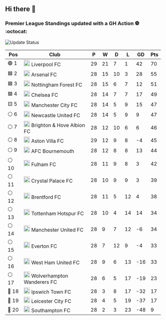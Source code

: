 ## Hi there 👋

<!--
**andregribeiro/andregribeiro** is a ✨ _special_ ✨ repository because its `README.md` (this file) appears on your GitHub profile.

Here are some ideas to get you started:

- 🔭 I’m currently working on ...
- 🌱 I’m currently learning ...
- 👯 I’m looking to collaborate on ...
- 🤔 I’m looking for help with ...
- 💬 Ask me about ...
- 📫 How to reach me: ...
- 😄 Pronouns: ...
- ⚡ Fun fact: ...
-->
### Premier League Standings updated with a GH Action ⚽ :octocat:
![Update Status](https://github.com/andregribeiro/andregribeiro/workflows/Update%20Premier%20League%20Standings/badge.svg)

<!-- STANDINGS:START -->
<div align="right">

| Pos |  Club  | P | W | D | L | GD | Pts |
|-----|------|----|---|---|---|----|----|
|  🟢 1 | <img src="https://crests.football-data.org/64.png" alt="Liverpool FC" width="20" height="20"> Liverpool FC | 29 | 21 | 7 | 1 | 42 | 70 |
|  🟦 2 | <img src="https://crests.football-data.org/57.png" alt="Arsenal FC" width="20" height="20"> Arsenal FC | 28 | 15 | 10 | 3 | 28 | 55 |
|  🟦 3 | <img src="https://crests.football-data.org/351.png" alt="Nottingham Forest FC" width="20" height="20"> Nottingham Forest FC | 28 | 15 | 6 | 7 | 12 | 51 |
|  🟦 4 | <img src="https://crests.football-data.org/61.png" alt="Chelsea FC" width="20" height="20"> Chelsea FC | 28 | 14 | 7 | 7 | 17 | 49 |
|  🟨 5 | <img src="https://crests.football-data.org/65.png" alt="Manchester City FC" width="20" height="20"> Manchester City FC | 28 | 14 | 5 | 9 | 15 | 47 |
|  ⚪ 6 | <img src="https://crests.football-data.org/67.png" alt="Newcastle United FC" width="20" height="20"> Newcastle United FC | 28 | 14 | 5 | 9 | 9 | 47 |
|  ⚪ 7 | <img src="https://crests.football-data.org/397.png" alt="Brighton & Hove Albion FC" width="20" height="20"> Brighton & Hove Albion FC | 28 | 12 | 10 | 6 | 6 | 46 |
|  ⚪ 8 | <img src="https://crests.football-data.org/58.png" alt="Aston Villa FC" width="20" height="20"> Aston Villa FC | 29 | 12 | 9 | 8 | -4 | 45 |
|  ⚪ 9 | <img src="https://crests.football-data.org/bournemouth.png" alt="AFC Bournemouth" width="20" height="20"> AFC Bournemouth | 28 | 12 | 8 | 8 | 13 | 44 |
|  ⚪ 10 | <img src="https://crests.football-data.org/63.png" alt="Fulham FC" width="20" height="20"> Fulham FC | 28 | 11 | 9 | 8 | 3 | 42 |
|  ⚪ 11 | <img src="https://crests.football-data.org/354.png" alt="Crystal Palace FC" width="20" height="20"> Crystal Palace FC | 28 | 10 | 9 | 9 | 3 | 39 |
|  ⚪ 12 | <img src="https://crests.football-data.org/402.png" alt="Brentford FC" width="20" height="20"> Brentford FC | 28 | 11 | 5 | 12 | 4 | 38 |
|  ⚪ 13 | <img src="https://crests.football-data.org/73.png" alt="Tottenham Hotspur FC" width="20" height="20"> Tottenham Hotspur FC | 28 | 10 | 4 | 14 | 14 | 34 |
|  ⚪ 14 | <img src="https://crests.football-data.org/66.png" alt="Manchester United FC" width="20" height="20"> Manchester United FC | 28 | 9 | 7 | 12 | -6 | 34 |
|  ⚪ 15 | <img src="https://crests.football-data.org/62.png" alt="Everton FC" width="20" height="20"> Everton FC | 28 | 7 | 12 | 9 | -4 | 33 |
|  ⚪ 16 | <img src="https://crests.football-data.org/563.png" alt="West Ham United FC" width="20" height="20"> West Ham United FC | 28 | 9 | 6 | 13 | -16 | 33 |
|  ⚪ 17 | <img src="https://crests.football-data.org/76.png" alt="Wolverhampton Wanderers FC" width="20" height="20"> Wolverhampton Wanderers FC | 28 | 6 | 5 | 17 | -19 | 23 |
|  🔴 18 | <img src="https://crests.football-data.org/349.png" alt="Ipswich Town FC" width="20" height="20"> Ipswich Town FC | 28 | 3 | 8 | 17 | -32 | 17 |
|  🔴 19 | <img src="https://crests.football-data.org/338.png" alt="Leicester City FC" width="20" height="20"> Leicester City FC | 28 | 4 | 5 | 19 | -37 | 17 |
|  🔴 20 | <img src="https://crests.football-data.org/340.png" alt="Southampton FC" width="20" height="20"> Southampton FC | 28 | 2 | 3 | 23 | -48 | 9 |

</div>
<!-- STANDINGS:END -->
